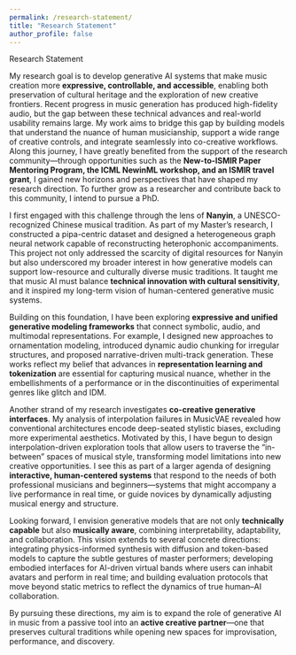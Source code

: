 ```yaml
---
permalink: /research-statement/
title: "Research Statement"
author_profile: false
---
```


Research Statement

My research goal is to develop generative AI systems that make music creation more **expressive, controllable, and accessible**, enabling both preservation of cultural heritage and the exploration of new creative frontiers. Recent progress in music generation has produced high-fidelity audio, but the gap between these technical advances and real-world usability remains large. My work aims to bridge this gap by building models that understand the nuance of human musicianship, support a wide range of creative controls, and integrate seamlessly into co-creative workflows. Along this journey, I have greatly benefited from the support of the research community—through opportunities such as the **New-to-ISMIR Paper Mentoring Program, the ICML NewinML workshop, and an ISMIR travel grant**, I gained new horizons and perspectives that have shaped my research direction. To further grow as a researcher and contribute back to this community, I intend to pursue a PhD.

I first engaged with this challenge through the lens of **Nanyin**, a UNESCO-recognized Chinese musical tradition. As part of my Master’s research, I constructed a pipa-centric dataset and designed a heterogeneous graph neural network capable of reconstructing heterophonic accompaniments. This project not only addressed the scarcity of digital resources for Nanyin but also underscored my broader interest in how generative models can support low-resource and culturally diverse music traditions. It taught me that music AI must balance **technical innovation with cultural sensitivity**, and it inspired my long-term vision of human-centered generative music systems.

Building on this foundation, I have been exploring **expressive and unified generative modeling frameworks** that connect symbolic, audio, and multimodal representations. For example, I designed new approaches to ornamentation modeling, introduced dynamic audio chunking for irregular structures, and proposed narrative-driven multi-track generation. These works reflect my belief that advances in **representation learning and tokenization** are essential for capturing musical nuance, whether in the embellishments of a performance or in the discontinuities of experimental genres like glitch and IDM.

Another strand of my research investigates **co-creative generative interfaces**. My analysis of interpolation failures in MusicVAE revealed how conventional architectures encode deep-seated stylistic biases, excluding more experimental aesthetics. Motivated by this, I have begun to design interpolation-driven exploration tools that allow users to traverse the “in-between” spaces of musical style, transforming model limitations into new creative opportunities. I see this as part of a larger agenda of designing **interactive, human-centered systems** that respond to the needs of both professional musicians and beginners—systems that might accompany a live performance in real time, or guide novices by dynamically adjusting musical energy and structure.

Looking forward, I envision generative models that are not only **technically capable** but also **musically aware**, combining interpretability, adaptability, and collaboration. This vision extends to several concrete directions: integrating physics-informed synthesis with diffusion and token-based models to capture the subtle gestures of master performers; developing embodied interfaces for AI-driven virtual bands where users can inhabit avatars and perform in real time; and building evaluation protocols that move beyond static metrics to reflect the dynamics of true human–AI collaboration.

By pursuing these directions, my aim is to expand the role of generative AI in music from a passive tool into an **active creative partner**—one that preserves cultural traditions while opening new spaces for improvisation, performance, and discovery.
